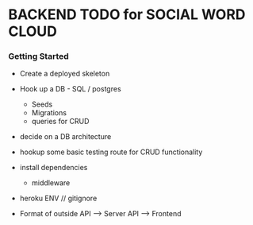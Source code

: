 # BACKEND TODO for SOCIAL WORD CLOUD


### Getting Started

- Create a deployed skeleton
- Hook up a DB  - SQL / postgres
    - Seeds
    - Migrations
    - queries for CRUD
- decide on a DB architecture
- hookup some basic testing route for CRUD functionality
- install dependencies
    - middleware
- heroku ENV // gitignore


- Format of  outside API --> Server API --> Frontend

